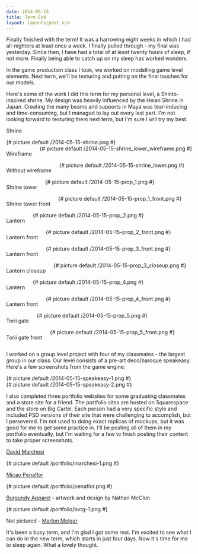 ```yaml
---
date: 2014-05-15
title: Term End
layout: layouts/post.njk
---
```


Finally finished with the term! It was a harrowing eight weeks in which I had all-nighters at least once a week. I finally pulled through - my final was yesterday. Since then, I have had a total of at least twenty hours of sleep, if not more. Finally being able to catch up on my sleep has worked wonders.

In the game production class I took, we worked on modelling game level elements. Next term, we'll be texturing and putting on the final touches for our models.

Here's some of the work I did this term for my personal level, a Shinto-inspired shrine. My design was heavily influenced by the Heian Shrine in Japan. Creating the many beams and supports in Maya was tear-inducing and time-consuming, but I managed to lay out every last part. I'm not looking forward to texturing them next term, but I'm sure I will try my best.

<div class="photo">
	<p>Shrine</p>
	{# picture default /2014-05-15-shrine.png #}
</div>

<div class="row">
	<div class="medium-6 columns">
		<p>Wireframe</p>
		{# picture default /2014-05-15-shrine_lower_wireframe.png #}
	</div>
	<div class="medium-6 columns">
		<p>Without wireframe</p>
		{# picture default /2014-05-15-shrine_lower.png #}
	</div>
</div>

<div class="row">
	<div class="medium-6 columns">
		<p>Shrine tower</p>
		{# picture default /2014-05-15-prop_1.png #}
	</div>
	<div class="medium-6 columns">
		<p>Shrine tower front</p>
		{# picture default /2014-05-15-prop_1_front.png #}
	</div>
</div>

<div class="row">
	<div class="medium-6 columns">
		<p>Lantern</p>
		{# picture default /2014-05-15-prop_2.png #}
	</div>
	<div class="medium-6 columns">
		<p>Lantern front</p>
		{# picture default /2014-05-15-prop_2_front.png #}
	</div>
</div>

<div class="row">
	<div class="medium-6 columns">
		<p>Lantern front</p>
		{# picture default /2014-05-15-prop_3_front.png #}
	</div>
	<div class="medium-6 columns">
		<p>Lantern closeup</p>
		{# picture default /2014-05-15-prop_3_closeup.png #}
	</div>
</div>

<div class="row">
	<div class="medium-6 columns">
		<p>Lantern</p>
		{# picture default /2014-05-15-prop_4.png #}
	</div>
	<div class="medium-6 columns">
		<p>Lantern front</p>
		{# picture default /2014-05-15-prop_4_front.png #}
	</div>
</div>

<div class="row">
	<div class="medium-6 columns">
		<p>Torii gate</p>
		{# picture default /2014-05-15-prop_5.png #}
	</div>
	<div class="medium-6 columns">
		<p>Torii gate front</p>
		{# picture default /2014-05-15-prop_5_front.png #}
	</div>
</div>

I worked on a group level project with four of my classmates - the largest group in our class. Our level consists of a pre-art deco/baroque speakeasy. Here's a few screenshots from the game engine:

<div class="photo">
	{# picture default /2014-05-15-speakeasy-1.png #}
</div>

<div class="photo">
	{# picture default /2014-05-15-speakeasy-2.png #}
</div>

I also completed three portfolio websites for some graduating classmates and a store site for a friend. The portfolio sites are hosted on Squarespace and the store on Big Cartel. Each person had a very specific style and included PSD versions of their site that were challenging to accomplish, but I persevered. I'm not used to doing exact replicas of mockups, but it was good for me to get some practice in. I'll be posting all of them in my portfolio eventually, but I'm waiting for a few to finish posting their content to take proper screenshots.

<div class="photo">
	<p><a href="http://davidmarchesi.com">David Marchesi</a></p>
	{# picture default /portfolio/marchesi-1.png #}
</div>

<div class="photo">
	<p><a href="http://micao-penaflor.squarespace.com">Micao Penaflor</a></p>
	{# picture default /portfolio/penaflor.png #}
</div>

<div class="photo">
	<p><a href="http://burgundyapparel.com">Burgundy Apparel</a> - artwork and design by Nathan McClun</p>
	{# picture default /portfolio/bvrg-1.png #}
</div>

Not pictured - [Marlon Melgar](http://marlonmelgar.squarespace.com)

It's been a busy term, and I'm glad I got some rest. I'm excited to see what I can do in the new term, which starts in just four days. Now it's time for me to sleep again. What a lovely thought.